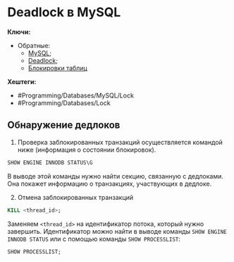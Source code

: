 
# Deadlock в MySQL

**Ключи:**
- Обратные:
	- [MySQL](MySQL);
	- [Deadlock](dead-lock);
	- [Блокировки таблиц](mysql-table-lock)

**Хештеги:** 
- #Programming/Databases/MySQL/Lock
- #Programming/Databases/Lock

## Обнаружение дедлоков

1) Проверка заблокированных транзакций осуществляется командой ниже (информация о состоянии блокировок).

```sql
SHOW ENGINE INNODB STATUS\G
```

В выводе этой команды нужно найти секцию, связанную с дедлоками. Она покажет информацию о транзакциях, участвующих в дедлоке.

2) Отмена заблокированных транзакций

```sql
KILL <thread_id>;
```

Заменяем `<thread_id>` на идентификатор потока, который нужно завершить. Идентификатор можно найти в выводе команды `SHOW ENGINE INNODB STATUS` или с помощью команды `SHOW PROCESSLIST`:

```sql
SHOW PROCESSLIST;
```
